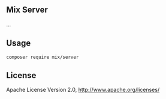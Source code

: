 ## Mix Server

...

## Usage

```
composer require mix/server
```

## License

Apache License Version 2.0, http://www.apache.org/licenses/
